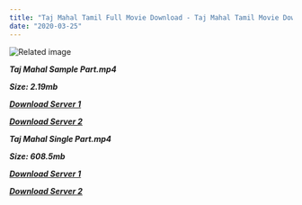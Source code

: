 ```yaml
---
title: "Taj Mahal Tamil Full Movie Download - Taj Mahal Tamil Movie Download"
date: "2020-03-25"
---
```


![Related image](https://c.saavncdn.com/246/Taj-Mahal-1999-500x500.jpg)

**_Taj Mahal Sample Part.mp4_**

**_Size: 2.19mb_**

**_[Download Server 1](http://b7.wetransfer.vip/files/Tamil{1299f9f5e3b2d69cf2543eed9032a99b1b0ad17e14bffebc066fcf7d2dcb313c}20Movies/Tamil{1299f9f5e3b2d69cf2543eed9032a99b1b0ad17e14bffebc066fcf7d2dcb313c}20Recent{1299f9f5e3b2d69cf2543eed9032a99b1b0ad17e14bffebc066fcf7d2dcb313c}20Movies/Taj{1299f9f5e3b2d69cf2543eed9032a99b1b0ad17e14bffebc066fcf7d2dcb313c}20Mahal{1299f9f5e3b2d69cf2543eed9032a99b1b0ad17e14bffebc066fcf7d2dcb313c}20(1999)/Taj{1299f9f5e3b2d69cf2543eed9032a99b1b0ad17e14bffebc066fcf7d2dcb313c}20Mahal/Taj{1299f9f5e3b2d69cf2543eed9032a99b1b0ad17e14bffebc066fcf7d2dcb313c}20Mahal{1299f9f5e3b2d69cf2543eed9032a99b1b0ad17e14bffebc066fcf7d2dcb313c}20(1999){1299f9f5e3b2d69cf2543eed9032a99b1b0ad17e14bffebc066fcf7d2dcb313c}20Sample{1299f9f5e3b2d69cf2543eed9032a99b1b0ad17e14bffebc066fcf7d2dcb313c}20(640x360).mp4)_**

**_[Download Server 2](http://b7.wetransfer.vip/files/Tamil{1299f9f5e3b2d69cf2543eed9032a99b1b0ad17e14bffebc066fcf7d2dcb313c}20Movies/Tamil{1299f9f5e3b2d69cf2543eed9032a99b1b0ad17e14bffebc066fcf7d2dcb313c}20Recent{1299f9f5e3b2d69cf2543eed9032a99b1b0ad17e14bffebc066fcf7d2dcb313c}20Movies/Taj{1299f9f5e3b2d69cf2543eed9032a99b1b0ad17e14bffebc066fcf7d2dcb313c}20Mahal{1299f9f5e3b2d69cf2543eed9032a99b1b0ad17e14bffebc066fcf7d2dcb313c}20(1999)/Taj{1299f9f5e3b2d69cf2543eed9032a99b1b0ad17e14bffebc066fcf7d2dcb313c}20Mahal/Taj{1299f9f5e3b2d69cf2543eed9032a99b1b0ad17e14bffebc066fcf7d2dcb313c}20Mahal{1299f9f5e3b2d69cf2543eed9032a99b1b0ad17e14bffebc066fcf7d2dcb313c}20(1999){1299f9f5e3b2d69cf2543eed9032a99b1b0ad17e14bffebc066fcf7d2dcb313c}20Sample{1299f9f5e3b2d69cf2543eed9032a99b1b0ad17e14bffebc066fcf7d2dcb313c}20(640x360).mp4)_**

**_Taj Mahal Single Part.mp4_**

**_Size: 608.5mb_**

**_[Download Server 1](http://b7.wetransfer.vip/files/Tamil{1299f9f5e3b2d69cf2543eed9032a99b1b0ad17e14bffebc066fcf7d2dcb313c}20Movies/Tamil{1299f9f5e3b2d69cf2543eed9032a99b1b0ad17e14bffebc066fcf7d2dcb313c}20Recent{1299f9f5e3b2d69cf2543eed9032a99b1b0ad17e14bffebc066fcf7d2dcb313c}20Movies/Taj{1299f9f5e3b2d69cf2543eed9032a99b1b0ad17e14bffebc066fcf7d2dcb313c}20Mahal{1299f9f5e3b2d69cf2543eed9032a99b1b0ad17e14bffebc066fcf7d2dcb313c}20(1999)/Taj{1299f9f5e3b2d69cf2543eed9032a99b1b0ad17e14bffebc066fcf7d2dcb313c}20Mahal/Taj{1299f9f5e3b2d69cf2543eed9032a99b1b0ad17e14bffebc066fcf7d2dcb313c}20Mahal{1299f9f5e3b2d69cf2543eed9032a99b1b0ad17e14bffebc066fcf7d2dcb313c}20(1999){1299f9f5e3b2d69cf2543eed9032a99b1b0ad17e14bffebc066fcf7d2dcb313c}20Single{1299f9f5e3b2d69cf2543eed9032a99b1b0ad17e14bffebc066fcf7d2dcb313c}20Part{1299f9f5e3b2d69cf2543eed9032a99b1b0ad17e14bffebc066fcf7d2dcb313c}20(640x360).mp4)_**

**_[Download Server 2](http://b7.wetransfer.vip/files/Tamil{1299f9f5e3b2d69cf2543eed9032a99b1b0ad17e14bffebc066fcf7d2dcb313c}20Movies/Tamil{1299f9f5e3b2d69cf2543eed9032a99b1b0ad17e14bffebc066fcf7d2dcb313c}20Recent{1299f9f5e3b2d69cf2543eed9032a99b1b0ad17e14bffebc066fcf7d2dcb313c}20Movies/Taj{1299f9f5e3b2d69cf2543eed9032a99b1b0ad17e14bffebc066fcf7d2dcb313c}20Mahal{1299f9f5e3b2d69cf2543eed9032a99b1b0ad17e14bffebc066fcf7d2dcb313c}20(1999)/Taj{1299f9f5e3b2d69cf2543eed9032a99b1b0ad17e14bffebc066fcf7d2dcb313c}20Mahal/Taj{1299f9f5e3b2d69cf2543eed9032a99b1b0ad17e14bffebc066fcf7d2dcb313c}20Mahal{1299f9f5e3b2d69cf2543eed9032a99b1b0ad17e14bffebc066fcf7d2dcb313c}20(1999){1299f9f5e3b2d69cf2543eed9032a99b1b0ad17e14bffebc066fcf7d2dcb313c}20Single{1299f9f5e3b2d69cf2543eed9032a99b1b0ad17e14bffebc066fcf7d2dcb313c}20Part{1299f9f5e3b2d69cf2543eed9032a99b1b0ad17e14bffebc066fcf7d2dcb313c}20(640x360).mp4)_**
